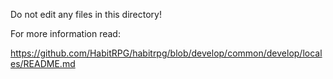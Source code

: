 Do not edit any files in this directory!

For more information read:

https://github.com/HabitRPG/habitrpg/blob/develop/common/develop/locales/README.md
